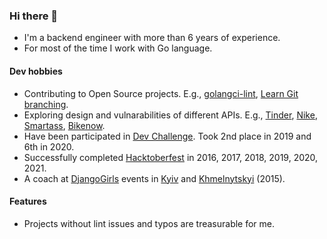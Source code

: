 ### Hi there 👋

- I'm a backend engineer with more than 6 years of experience.
- For most of the time I work with Go language.

#### Dev hobbies

- Contributing to Open Source projects. E.g., [golangci-lint](https://github.com/golangci/golangci-lint), [Learn Git branching](https://learngitbranching.js.org/).
- Exploring design and vulnarabilities of different APIs. E.g., [Tinder](https://smartass.ua/), [Nike](https://www.nike.com/), [Smartass](https://smartass.ua/), [Bikenow](https://bikenow.com.ua/).
- Have been participated in [Dev Challenge](https://devchallenge.it/). Took 2nd place in 2019 and 6th in 2020.
- Successfully completed [Hacktoberfest](https://hacktoberfest.digitalocean.com) in 2016, 2017, 2018, 2019, 2020, 2021.
- A coach at [DjangoGirls](https://djangogirls.org) events in [Kyiv](https://www.facebook.com/djangogirlskyiv/photos/a.1597027043880257/1597028007213494) and [Khmelnytskyi](https://www.facebook.com/uapycon/photos/a.903859323029360/903862623029030) (2015).

#### Features

- Projects without lint issues and typos are treasurable for me.
